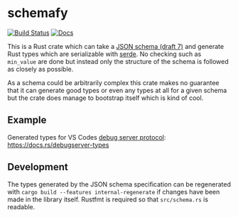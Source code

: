 # schemafy

[![Build Status](https://travis-ci.org/Marwes/schemafy.svg?branch=master)](https://travis-ci.org/Marwes/schemafy)
[![Docs](https://docs.rs/schemafy/badge.svg)](https://docs.rs/schemafy)

This is a Rust crate which can take a [JSON schema (draft 7)](http://json-schema.org/) and generate Rust types which are serializable with [serde](https://serde.rs/). No checking such as `min_value` are done but instead only the structure of the schema is followed as closely as possible.

As a schema could be arbitrarily complex this crate makes no guarantee that it can generate good types or even any types at all for a given schema but the crate does manage to bootstrap itself which is kind of cool.

## Example

Generated types for VS Codes [debug server protocol][]: <https://docs.rs/debugserver-types>

[debug server protocol]:https://code.visualstudio.com/docs/extensions/example-debuggers

## Development

The types generated by the JSON schema specification can be regenerated with `cargo build --features internal-regenerate` if changes have been made in the library itself. Rustfmt is required so that `src/schema.rs` is readable.
